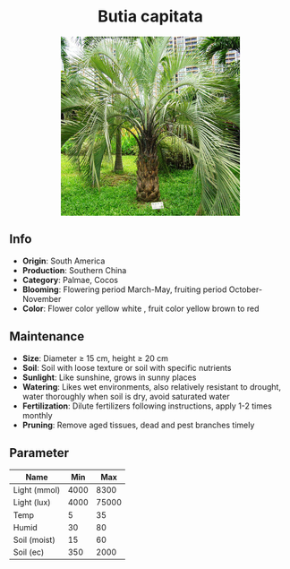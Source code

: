 <h1 align='center'>Butia capitata</h1>
<p align="center">
    <img 
        align='center'
        width='320'
        src="../images/butia capitata.png" 
        alt='Butia capitata' />
</p>

## Info

 - **Origin**: South America
 - **Production**: Southern China
 - **Category**: Palmae, Cocos
 - **Blooming**: Flowering period March-May, fruiting period October-November
 - **Color**: Flower color yellow white , fruit color yellow brown to red

## Maintenance

 - **Size**: Diameter ≥ 15 cm, height ≥ 20 cm
 - **Soil**: Soil with loose texture or soil with specific nutrients
 - **Sunlight**: Like sunshine, grows in sunny places
 - **Watering**: Likes wet environments, also relatively resistant to drought, water thoroughly when soil is dry, avoid saturated water
 - **Fertilization**: Dilute fertilizers following instructions, apply 1-2 times monthly
 - **Pruning**: Remove aged tissues, dead and pest branches timely

## Parameter

| Name         | Min  | Max   |
|--------------|------|-------|
| Light (mmol) | 4000 | 8300  |
| Light (lux)  | 4000 | 75000 |
| Temp         | 5    | 35    |
| Humid        | 30   | 80    |
| Soil (moist) | 15   | 60    |
| Soil (ec)    | 350  | 2000  |